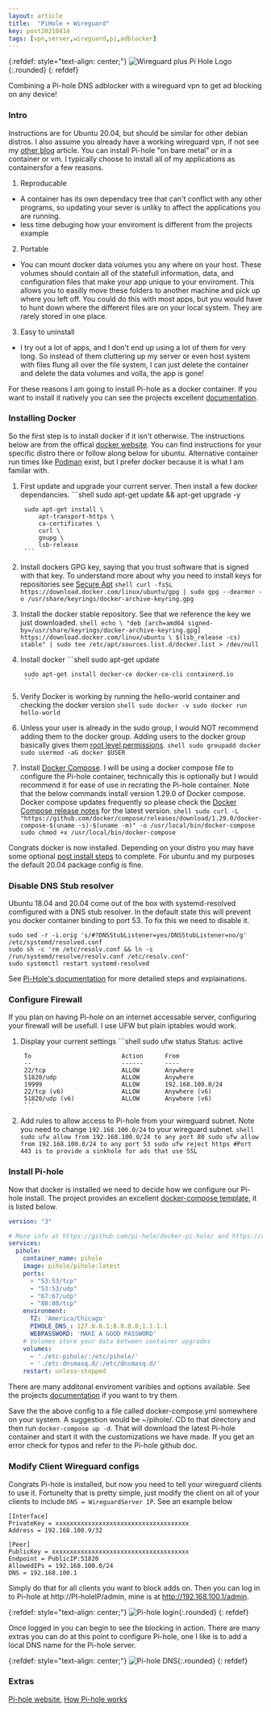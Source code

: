 ```yaml
---
layout: article
title:  "PiHole + Wireguard"
key: post20210414
tags: [vpn,server,wireguard,pi,adblocker]
---
```

{:refdef: style="text-align: center;"}
![Wireguard plus Pi Hole Logo](/assets/images/pi-hole/pi-hole_plus_wireguard.png){:.rounded}
{: refdef}

Combining a Pi-hole DNS adblocker with a wireguard vpn to get ad blocking on any device!

<!--more-->

### Intro
Instructions are for Ubuntu 20.04, but should be similar for other debian distros. I also assume you already have a working wireguard vpn, if not see my [other blog](https://nathandavis.io/2020/11/28/getting-started-with-wireguard.html) article. You can install Pi-hole "on bare metal" or in a container or vm. I typically choose to install all of my applications as containersfor a few reasons.

1. Reproducable
  - A container has its own dependacy tree that can't conflict with any other programs, so updating your sever is unliky to affect the applications you are running.
  - less time debuging how your enviroment is different from the projects example
2. Portable
  - You can mount docker data volumes you any where on your host. These volumes should contain all of the statefull information, data, and configuration files that make your app unique to your enviroment. This allows you to easilly move these folders to another machine and pick up where you left off. You could do this with most apps, but you would have to hunt down where the different files are on your local system. They are rarely stored in one place.
3. Easy to uninstall
  - I try out a lot of apps, and I don't end up using a lot of them for very long. So instead of them cluttering up my server or even host system with files flung all over the file system, I can just delete the container and delete the data volumes and volla, the app is gone! 

For these reasons I am going to install Pi-hole as a docker container. If you want to install it natively you can see the projects excellent [documentation](https://github.com/pi-hole/pi-hole/#one-step-automated-install). 

### Installing Docker
So the first step is to install docker if it isn't otherwise. The instructions below are from the offical [docker website](https://docs.docker.com/engine/install/). You can find instructions for your specific distro there or follow along below for ubuntu. Alternative container run times like [Podman](https://developers.redhat.com/blog/2020/11/19/transitioning-from-docker-to-podman/) exist, but I prefer docker because it is what I am familar with. 

1. First update and upgrade your current server. Then install a few docker dependancies.
        ```shell
        sudo apt-get update && apt-get upgrade -y

        sudo apt-get install \
            apt-transport-https \
            ca-certificates \
            curl \
            gnupg \
            lsb-release
        ```
2. Install dockers GPG key, saying that you trust software that is signed with that key. To understand more about why you need to install keys for repositories see [Secure Apt](https://wiki.debian.org/SecureApt)
        ```shell
        curl -fsSL https://download.docker.com/linux/ubuntu/gpg | sudo gpg --dearmor -o /usr/share/keyrings/docker-archive-keyring.gpg
        ```
3. Install the docker stable repository. See that we reference the key we just downloaded.
        ```shell
        echo \
        "deb [arch=amd64 signed-by=/usr/share/keyrings/docker-archive-keyring.gpg] https://download.docker.com/linux/ubuntu \
        $(lsb_release -cs) stable" | sudo tee /etc/apt/sources.list.d/docker.list > /dev/null
        ```
4. Install docker
        ```shell
        sudo apt-get update

        sudo apt-get install docker-ce docker-ce-cli containerd.io
        ```
5. Verify Docker is working by running the hello-world container and checking the docker version
        ```shell
        sudo docker -v
        sudo docker run hello-world
        ```
6. Unless your user is already in the sudo group, I would NOT recommend adding them to the docker group. Adding users to the docker group basically gives them [root level permissions](https://docs.docker.com/engine/security/#docker-daemon-attack-surface).
        ```shell
        sudo groupadd docker
        sudo usermod -aG docker $USER
        ```
7. Install [Docker Compose](https://docs.docker.com/compose/install/). I will be using a docker compose file to configure the Pi-hole container, technically this is optionally but I would recommend it for ease of use in recrating the Pi-hole container. Note that the below commands install version 1.29.0 of Docker compose. Docker compose updates frequently so please check the [Docker Compose release notes](https://docs.docker.com/compose/release-notes/) for the latest version.
        ```shell
        sudo curl -L "https://github.com/docker/compose/releases/download/1.29.0/docker-compose-$(uname -s)-$(uname -m)" -o /usr/local/bin/docker-compose
        sudo chmod +x /usr/local/bin/docker-compose
        ```
        

Congrats docker is now installed. Depending on your distro you may have some optional [post install steps](https://docs.docker.com/engine/install/linux-postinstall/) to complete. For ubuntu and my purposes the default 20.04 package config is fine.

### Disable DNS Stub resolver
Ubuntu 18.04 and 20.04 come out of the box with systemd-resolved comfigured with a DNS stub resolver. In the default state this will prevent you docker container binding to port 53.  To fix this we need to disable it.

```shell
sudo sed -r -i.orig 's/#?DNSStubListener=yes/DNSStubListener=no/g' /etc/systemd/resolved.conf
sudo sh -c 'rm /etc/resolv.conf && ln -s /run/systemd/resolve/resolv.conf /etc/resolv.conf'
sudo systemctl restart systemd-resolved
```

See [Pi-Hole's documentation](https://github.com/pi-hole/docker-pi-hole/#installing-on-ubuntu) for more detailed steps and explainations.

### Configure Firewall
If you plan on having Pi-hole on an internet accessable server, configuring your firewall will be usefull. I use UFW but plain iptables would work.

1. Display your current settings
        ```shell
        sudo ufw status
        Status: active

        To                         Action      From
        --                         ------      ----
        22/tcp                     ALLOW       Anywhere
        51820/udp                  ALLOW       Anywhere
        19999                      ALLOW       192.168.100.0/24
        22/tcp (v6)                ALLOW       Anywhere (v6)
        51820/udp (v6)             ALLOW       Anywhere (v6)
        ```
2. Add rules to allow access to Pi-hole from your wireguard subnet. Note you need to change `192.168.100.0/24` to your wireguard subnet.
        ```shell
        sudo ufw allow from 192.168.100.0/24 to any port 80
        sudo ufw allow from 192.168.100.0/24 to any port 53
        sudo ufw reject https #Port 443 is to provide a sinkhole for ads that use SSL
        ```

### Install Pi-hole
Now that docker is installed we need to decide how we configure our Pi-hole install. The project provides an excellent [docker-compose template](https://github.com/pi-hole/docker-pi-hole/#quick-start), it is listed below.

```yaml
version: "3"

# More info at https://github.com/pi-hole/docker-pi-hole/ and https://docs.pi-hole.net/
services:
  pihole:
    container_name: pihole
    image: pihole/pihole:latest
    ports:
      - "53:53/tcp"
      - "53:53/udp"
      - "67:67/udp"
      - "80:80/tcp"
    environment:
      TZ: 'America/Chicago'
      PIHOLE_DNS_: 127.0.0.1;8.8.8.8;1.1.1.1
      WEBPASSWORD: 'MAKE A GOOD PASSWORD'
    # Volumes store your data between container upgrades
    volumes:
      - './etc-pihole/:/etc/pihole/'
      - './etc-dnsmasq.d/:/etc/dnsmasq.d/'
    restart: unless-stopped
```

There are many additonal enviroment varibles and options available. See the projects [documentation](https://github.com/pi-hole/docker-pi-hole/#environment-variables) if you want to try them.

Save the the above config to a file called docker-compose.yml somewhere on your system. A suggestion would be ~/pihole/. CD to that directory and then run `docker-compose up -d`. That will download the latest Pi-hole container and start it with the customizations we have made. If you get an error check for typos and refer to the Pi-hole github doc.

### Modify Client Wireguard configs
Congrats Pi-hole is installed, but now you need to tell your wireguard clients to use it. Fortunelty that is pretty simple, just modify the client on all of your clients to include `DNS = WireguardServer IP`. See an example below

```config
[Interface]
PrivateKey = xxxxxxxxxxxxxxxxxxxxxxxxxxxxxxxxxxxxx
Address = 192.168.100.9/32

[Peer]
PublicKey = xxxxxxxxxxxxxxxxxxxxxxxxxxxxxxxxxxxxxx
Endpoint = PublicIP:51820
AllowedIPs = 192.168.100.0/24
DNS = 192.168.100.1
```

Simply do that for all clients you want to block adds on. Then you can log in to Pi-hole at http://PI-holeIP/admin, mine is at http://192.168.100.1/admin.

{:refdef: style="text-align: center;"}
![Pi-hole login](/assets/images/pi-hole/pi-hole_login.png){:.rounded}
{: refdef}

Once logged in you can begin to see the blocking in action. There are many extras you can do at this point to configure Pi-hole, one I like is to add a local DNS name for the Pi-hole server.

{:refdef: style="text-align: center;"}
![Pi-hole DNS](/assets/images/pi-hole/pi-hole_dns.png){:.rounded}
{: refdef}

### Extras

[Pi-hole website](https://pi-hole.net/), [How Pi-hole works](https://discourse.pi-hole.net/t/how-does-pi-hole-work/3141)
